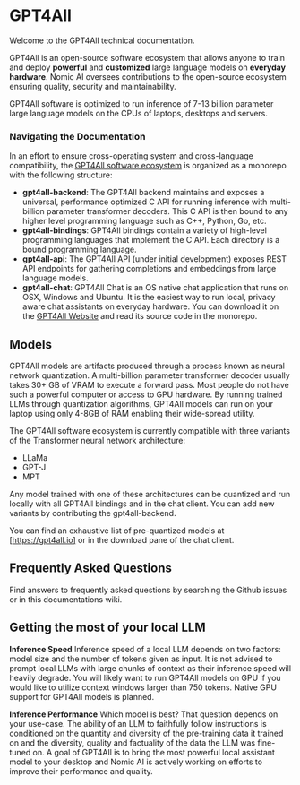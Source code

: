 # GPT4All
Welcome to the GPT4All technical documentation.

GPT4All is an open-source software ecosystem that allows anyone to train and deploy **powerful** and **customized** large language models on **everyday hardware**.
Nomic AI oversees contributions to the open-source ecosystem ensuring quality, security and maintainability.

GPT4All software is optimized to run inference of 7-13 billion parameter large language models on the CPUs of laptops, desktops and servers.

### Navigating the Documentation
In an effort to ensure cross-operating system and cross-language compatibility, the [GPT4All software ecosystem](https://github.com/nomic-ai/gpt4all)
is organized as a monorepo with the following structure:

- **gpt4all-backend**: The GPT4All backend maintains and exposes a universal, performance optimized C API for running inference with multi-billion parameter transformer decoders.
This C API is then bound to any higher level programming language such as C++, Python, Go, etc.
- **gpt4all-bindings**: GPT4All bindings contain a variety of high-level programming languages that implement the C API. Each directory is a bound programming language.
- **gpt4all-api**: The GPT4All API (under initial development) exposes REST API endpoints for gathering completions and embeddings from large language models.
- **gpt4all-chat**: GPT4All Chat is an OS native chat application that runs on OSX, Windows and Ubuntu. It is the easiest way to run local, privacy aware chat assistants on everyday hardware. You can download it on the [GPT4All Website](https://gpt4all.io) and read its source code in the monorepo.

## Models
GPT4All models are artifacts produced through a process known as neural network quantization.
A multi-billion parameter transformer decoder usually takes 30+ GB of VRAM to execute a forward pass.
Most people do not have such a powerful computer or access to GPU hardware. By running trained LLMs through quantization algorithms, 
GPT4All models can run on your laptop using only 4-8GB of RAM enabling their wide-spread utility.

The GPT4All software ecosystem is currently compatible with three variants of the Transformer neural network architecture:
- LLaMa
- GPT-J
- MPT

Any model trained with one of these architectures can be quantized and run locally with all GPT4All bindings and in the
chat client. You can add new variants by contributing the gpt4all-backend.

You can find an exhaustive list of pre-quantized models at [https://gpt4all.io] or in the download pane of the chat client.

## Frequently Asked Questions
Find answers to frequently asked questions by searching the Github issues or in this documentations wiki.

## Getting the most of your local LLM

**Inference Speed**
Inference speed of a local LLM depends on two factors: model size and the number of tokens given as input. 
It is not advised to prompt local LLMs with large chunks of context as their inference speed will heavily degrade.
You will likely want to run GPT4All models on GPU if you would like to utilize context windows larger than 750 tokens. Native GPU support for GPT4All models is planned.

**Inference Performance**
Which model is best? That question depends on your use-case. The ability of an LLM to faithfully follow instructions is conditioned
on the quantity and diversity of the pre-training data it trained on and the diversity, quality and factuality of the data the LLM
was fine-tuned on. A goal of GPT4All is to bring the most powerful local assistant model to your desktop and Nomic AI is actively
working on efforts to improve their performance and quality.
